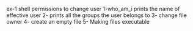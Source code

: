 ex-1 shell permissions to change user
1-who_am_i prints the name of effective user
2- prints all the groups the user belongs to
3- change file owner
4- create an empty file
5- Making files executable
